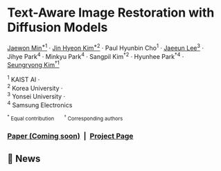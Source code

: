 <div align="left">

# Text-Aware Image Restoration with Diffusion Models

[Jaewon&nbsp;Min<sup>*1</sup>](https://github.com/Min-Jaewon/) · 
[Jin&nbsp;Hyeon&nbsp;Kim<sup>*2</sup>](https://github.com/jinlovespho) · 
Paul&nbsp;Hyunbin&nbsp;Cho<sup>1</sup> · 
[Jaeeun&nbsp;Lee<sup>3</sup>](https://github.com/babywhale03) · 
Jihye&nbsp;Park<sup>4</sup> · 
Minkyu&nbsp;Park<sup>4</sup> · 
Sangpil&nbsp;Kim<sup>†2</sup> · 
Hyunhee&nbsp;Park<sup>†4</sup> · 
[Seungryong&nbsp;Kim<sup>†1</sup>](https://cvlab.kaist.ac.kr/)

<sup>1</sup> KAIST&nbsp;AI · <br>
<sup>2</sup> Korea&nbsp;University · <br>
<sup>3</sup> Yonsei&nbsp;University · <br>
<sup>4</sup> Samsung&nbsp;Electronics

<sub><sup>*</sup> Equal&nbsp;contribution  <sup>†</sup> Corresponding&nbsp;authors</sub>

### [Paper&nbsp;(Coming&nbsp;soon)](#) | [Project&nbsp;Page](https://cvlab-kaist.github.io/TAIR)

</div>

## 📢 News

